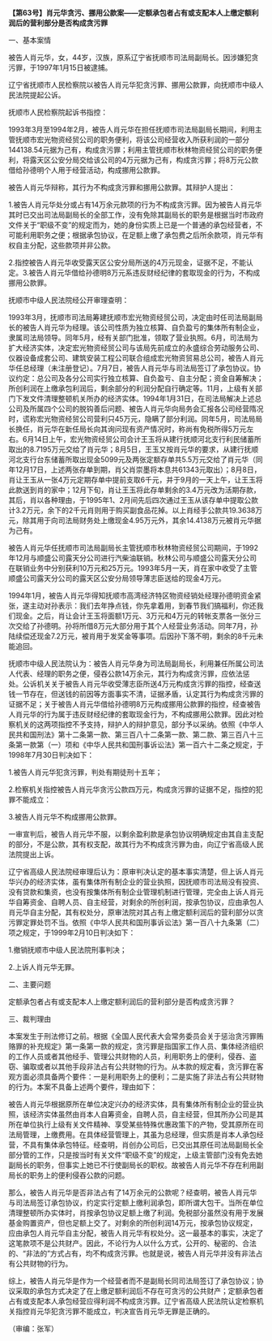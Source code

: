 **【第63号】肖元华贪污、挪用公款案——定额承包者占有或支配本人上缴定额利润后的营利部分是否构成贪污罪**

一、基本案情

被告人肖元华，女，44岁，汉族，原系辽宁省抚顺市司法局副局长。因涉嫌犯贪污罪，于1997年1月15日被逮捕。

辽宁省抚顺市人民检察院以被告人肖元华犯贪污罪、挪用公款罪，向抚顺市中级人民法院提起公诉。

抚顺市人民检察院起诉书指控：

1993年3月至1994年2月，被告人肖元华在担任抚顺市司法局副局长期间，利用主管抚顺市宏光物资经贸公司的职务便利，将该公司经营收入所获利润的一部分144138.54元据为己有，构成贪污罪；利用主管抚顺市秋林物资经贸公司的职务便利，将露天区公安分局交给该公司的4万元据为己有，构成贪污罪；将8万元公款借给孙德明个人用于经营活动，构成挪用公款罪。

被告人肖元华辩称，其行为不构成贪污罪和挪用公款罪。其辩护人提出：

1.被告人肖元华处分或占有14万余元款项的行为不构成贪污罪。因为被告人肖元华其时已交出司法局副局长的全部工作，没有免除其副局长的职务是根据当时市政府文件关于“职级不变”的规定而为，她的身份实质上已是一个普通的承包经营者，不可能利用职务之便；根据承包协议，在足额上缴了承包费之后所余款项，肖元华有权自主分配，这些款项并非公款。

2.指控被告人肖元华收受露天区公安分局所送的4万元现金，证据不足，不能认定。3.被告人肖元华借给孙德明8万元系违反财经纪律的套取现金的行为，不构成挪用公款罪。

抚顺市中级人民法院经公开审理查明：

1993年3月，抚顺市司法局筹建抚顺市宏光物资经贸公司，决定由时任司法局副局长的被告人肖元华为经理。该公司性质为独立核算、自负盈亏的集体所有制企业，隶属司法局领导。同年5月，经有关部门批准，领取了营业执照。6月，司法局为扩大经济实体，决定宏光物资经贸公司与该局先前成立的永盛综合劳动服务公司、仪器设备成套公司、建筑安装工程公司联合组成宏光物资贸易总公司，被告人肖元华任总经理（未注册登记）。7月7日，被告人肖元华与司法局签订了承包协议。协议约定：总公司及各分公司实行独立核算、自负盈亏、自主分配；资金自筹解决；所创利润在上缴承包利润后，剩余部分的利润分配自行确定等。11月，上级有关部门下发文件清理整顿机关所办的经济实体。1994年1月31日，在司法局解决上述总公司及所属四个公司的脱钩善后问题、被告人肖元华向局务会汇报各公司经营隋况时，谎称宏光物资经贸公司营利只45万元，隐瞒了部分利润。同年5月，司法局局长换任，肖元华在新任局长向其询问现有资产情况时，称尚有免税所得5万元左右。6月14日上午，宏光物资经贸公司会计王玉将从建行抚顺河北支行利民储蓄所取出的8.7195万元交给了肖元华；8月5日，王玉又按肖元华的要求，从建行抚顺河北支行台东储蓄所取出现金5099元及两张定额存单共5.5万元交给了肖元华（同年12月17日，上述两张存单到期，肖父肖崇墨将本息共61343元取出）；8月8日，肖让王玉从一张4万元定期存单中提前支取6千元，并于9月的一天上午，让王玉将此款送到肖的家中；12月下旬，肖让王玉将此存单剩余的3.4万元改为活期存款，其后，肖以各种理由，于1995年1、2月间先后四次通过王玉从该存单中提取公款计3.2万元，余下的2千元肖则用于购买副食品花掉。以上肖经手公款共19.3638万元，除其用于向司法局财务处上缴现金4.95万元外，其余14.4138万元被肖元华据为己有。

被告人肖元华任抚顺市司法局副局长主管抚顺市秋林物资经贸公司期间，于1992年12月与顺盛公司露天分公司进行汽柴油联销。秋林公司与顺盛公司露天分公司在联销业务中分别获利10万元和25万元。1993年5月一天，肖在家中收受了主管顺盛公司露天分公司的露天区公安分局领导薄志臣送给的现金4万元。

1994年1月，被告人肖元华得知抚顺市高湾经济特区物资经销处经理孙德明资金紧张，遂主动对孙表示：我们去年挣点钱，你先拿着用，到春节我们搞福利，你还我们现金。之后，肖让会计王玉将面额1万元、3万元和4万元的转帐支票各一张分三次交给了孙德明。孙将所借8万元大部分用于其个人经营业务活动。同年7月，孙陆续偿还现金7.2万元，被肖用于发奖金等事项。后因孙下落不明，剩余的8千元未能追回。

抚顺市中级人民法院认为：被告人肖元华身为司法局副局长，利用兼任所属公司法人代表、经理的职务之便，侵吞公款14万余元，其行为构成贪污罪，应依法惩处。公诉机关关于被告人肖元华收受薄志臣所送4万元构成贪污罪的指控，经查送钱一节存在，但送钱的前因等方面事实不清，证据矛盾，认定其行为构成贪污罪的证据不足；关于被告人肖元华借给孙德明8万元构成挪用公款罪的指控，经查被告人肖元华的行为属于违反财经纪律的套取现金行为，不构成挪用公款罪。因此对检察机关的这两项指控不予支持，辩护人的辩护意见，部分予以采纳。依照《中华人民共和国刑法》第十二条第一款、第三百八十二条第一款、第二款、第三百八十三条第一款第（一）项和《中华人民共和国刑事诉讼法》第一百六十二条之规定，于1998年7月30日判决如下：

1.被告人肖元华犯贪污罪，判处有期徒刑十五年；

2.检察机关指控被告人肖元华贪污公款四万元，构成贪污罪的证据不足，指控的犯罪不能成立：

3.被告人肖元华不构成挪用公款罪。

一审宣判后，被告人肖元华不服，以剩余盈利款是承包协议明确规定由其自主支配的部分，不是公款，其有权支配，故其行为不构成贪污罪为由，向辽宁省高级人民法院提出上诉。

辽宁省高级人民法院经审理后认为：原审判决认定的基本事实清楚，但上诉人肖元华兴办的经济实体，虽有集体所有制企业的营业执照，因抚顺市司法局没有投资、没有贷款和集资，也没有按集体所有制企业管理机制进行管理，完全由上诉人肖元华自筹资金、自聘人员、自主经营，对剩余的所创利润，按承包协议，应由承包人肖元华自主分配，其有权处分，原审法院对其占有上缴定额利润后的营利部分以贪污罪定罪处罚不当。依照《中华人民共和国刑事诉讼法》第一百八十九条第（二）项之规定，于1999年2月10日判决如下：

1.撤销抚顺市中级人民法院刑事判决；

2.上诉人肖元华无罪。

二、主要问题

定额承包者占有或支配本人上缴定额利润后的营利部分是否构成贪污罪？

三、裁判理由

本案发生于刑法修订之前。根据《全国人民代表大会常务委员会关于惩治贪污罪贿赂罪的补充规定》第一条第一款的规定，贪污罪是指国家工作人员、集体经济组织的工作人员或者其他经手、管理公共财物的人员，利用职务上的便利，侵吞、盗窃、骗取或者以其他手段非法占有公共财物的行为。从本款的规定看，贪污罪在客观方面必须具备两个要件：一是利用职务上的便利；二是实施了非法占有公共财物的行为。本案不具备上述两个要件，理由如下：

被告人肖元华根据原所在单位决定兴办的经济实体，具有集体所有制企业的营业执照，该经济实体虽然由肖本人自筹资金，自聘人员，自主经营，但其所办公司是其所在单位执行上级有关文件精神、享受某些特殊优惠政策下的产物，受其原所在司法局管理，上缴费用。在具体经营管理上，其虽为总经理，但实质是肖本人承包经营，不具有集体承包特征。经查明，肖创办公司后，已交出其原任司法局副局长全部分管的工作，只是按当时有关文件“职级不变”的规定，上级主管部门没有免去她副局长的职务，但事实上她已不行使副局长的职权。故被告人肖元华不存在利用副局长的职务上的便利侵吞公款的问题。

那么，被告人肖元华是否非法占有了14万余元的公款呢？经查明，被告人肖元华与司法局签订承包协议，约定实行定额上缴利润承包，即所谓大包干。当所在单位清理整顿所办实体时，肖按承包协议足额上缴了利润。免税部分虽然没有用于发展基金购置资产，但也足额上交了。对剩余的所创利润14万元，按承包协议规定，应由承包人肖元华自主分配，被告人肖元华有权处分。这一最基本的事实，决定了这笔款项不是公共财产。因此，不论行为人以什么方式，公开的、秘密的、合法的、“非法的”方式占有，均不构成贪污罪。也就是说，被告人肖元华并没有非法占有公共财物的行为。

综上，被告人肖元华是作为一个经营者而不是副局长同司法局签订了承包协议；协议采取的承包方式决定了在上缴足额利润后不存在可贪污的公共财产；定额承包者占有或支配本人承包经营应得利润不构成贪污罪。辽宁省高级人民法院认定检察机关指控肖元华犯贪污罪不能成立，判决宣告肖元华无罪是正确的。

（审编：张军）